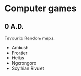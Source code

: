# Computer games

## 0 A.D.

Favourite Random maps:

* Ambush
* Frontier
* Hellas
* Ngorongoro
* Scythian Rivulet

